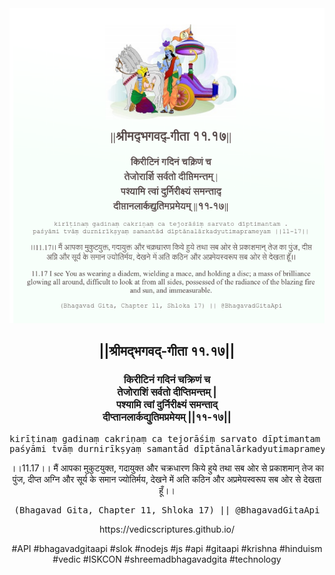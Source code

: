 <img src="../../asset/BG_11_17.png"/>
<center><h2>||श्रीमद्‍भगवद्‍-गीता ११.१७||</h2>
<h3>किरीटिनं गदिनं चक्रिणं च<br/>तेजोराशिं सर्वतो दीप्तिमन्तम् |<br/>पश्यामि त्वां दुर्निरीक्ष्यं समन्ताद्<br/>दीप्तानलार्कद्युतिमप्रमेयम् ||११-१७||</h3>
<pre>kirīṭinaṃ gadinaṃ cakriṇaṃ ca tejorāśiṃ sarvato dīptimantam .<br/>paśyāmi tvāṃ durnirīkṣyaṃ samantād dīptānalārkadyutimaprameyam ||11-17||</pre>
<p>।।11.17।। मैं आपका मुकुटयुक्त, गदायुक्त और चक्रधारण किये हुये तथा सब ओर से प्रकाशमान् तेज का पुंज, दीप्त अग्नि और सूर्य के समान ज्योतिर्मय, देखने में अति कठिन और अप्रमेयस्वरूप सब ओर से देखता हूँ।।</p>
<pre>(Bhagavad Gita, Chapter 11, Shloka 17) || @BhagavadGitaApi</pre><p>https://vedicscriptures.github.io/</p><p>#API #bhagavadgitaapi #slok #nodejs #js #api #gitaapi #krishna #hinduism #vedic #ISKCON #shreemadbhagavadgita #technology</p></center>